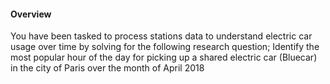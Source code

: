 #### Overview

You have been tasked to process stations data to understand electric car usage over time by solving for the following research question;
Identify the most popular hour of the day for picking up a shared electric car (Bluecar) in the city of Paris over the month of April 2018
